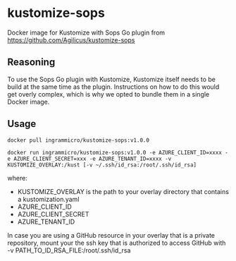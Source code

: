 # kustomize-sops
Docker image for Kustomize with Sops Go plugin from https://github.com/Agilicus/kustomize-sops

## Reasoning
To use the Sops Go plugin with Kustomize, Kustomize itself needs to be build at the same time as the plugin.
Instructions on how to do this would get overly complex, which is why we opted to bundle them in a single Docker image.

## Usage

`docker pull ingrammicro/kustomize-sops:v1.0.0`

```docker run ingrammicro/kustomize-sops:v1.0.0 -e AZURE_CLIENT_ID=xxxx -e AZURE_CLIENT_SECRET=xxx -e AZURE_TENANT_ID=xxxx -v KUSTOMIZE_OVERLAY:/kust [-v ~/.ssh/id_rsa:/root/.ssh/id_rsa]```

where:

* KUSTOMIZE_OVERLAY is the path to your overlay directory that contains a kustomization.yaml
* AZURE_CLIENT_ID
* AZURE_CLIENT_SECRET
* AZURE_TENANT_ID

In case you are using a GitHub resource in your overlay that is a private repository, mount your the ssh key that is authorized to access GitHub with -v PATH_TO_ID_RSA_FILE:/root/.ssh/id_rsa
